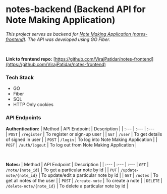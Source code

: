 # notes-backend (Backend API for Note Making Application)

_This project serves as backend for [Note Making Application (notes-frontend)](https://github.com/VirajPatidar/notes-frontend). The API was developed using GO Fiber._

<br/>

<!-- **Link to the website:** [https://oems.netlify.app/](https://oems.netlify.app/) -->

**Link to frontend repo:** [https://github.com/VirajPatidar/notes-frontend](https://github.com/VirajPatidar/notes-frontend)


### Tech Stack ###
* GO
* Fiber
* SQL
* HTTP Only cookies


### API Endpoints ###
**Authentication:**
| Method | API Endpoint | Description |
| :---         | :---         | :---         
| `POST`   | `/register`     | To register or sign-up user    |
| `GET`     | `/user`       |  To get details of signed in user      |
| `POST`     | `/login`       |  To log into Note Making Application     |
| `POST`     | `/auth/logout`       |    To log out from Note Making Application   |

<br/>

**Notes:**
| Method | API Endpoint | Description |
| :---         | :---         | :--- 
| `GET` | `/note/{note_id}` | To get a particular note by id |
| `PUT` | `/update-note/{note_id}` | To update/edit a particular note by id |
| `GET` | `/notes` | To get all notes of the user |
| `POST` | `/create-note` | To create a note |
| `DELETE` | `/delete-note/{note_id}` | To delete a particular note by id |

